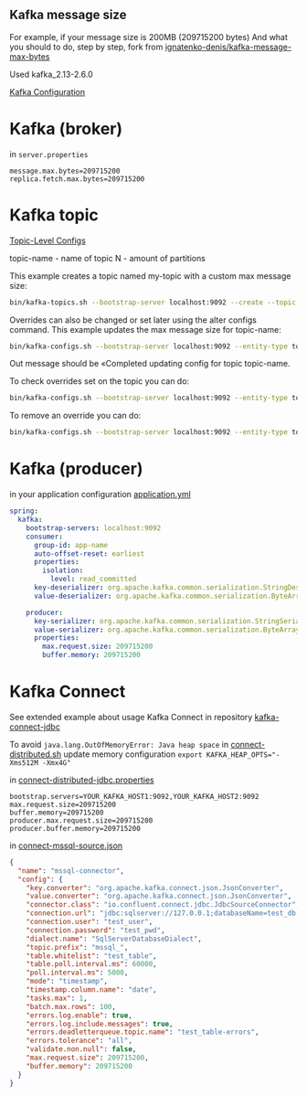 ## Kafka message size

For example, if your message size is 200MB (209715200 bytes)
And what you should to do, step by step, fork from [ignatenko-denis/kafka-message-max-bytes](https://github.com/ignatenko-denis/kafka-message-max-bytes)

Used kafka_2.13-2.6.0

[Kafka Configuration](https://kafka.apache.org/documentation/#configuration)

# Kafka (broker)

in `server.properties`

```
message.max.bytes=209715200
replica.fetch.max.bytes=209715200
```

# Kafka topic

[Topic-Level Configs](https://kafka.apache.org/documentation/#topicconfigs)

topic-name - name of topic N - amount of partitions

This example creates a topic named my-topic with a custom max message size:

```sh
bin/kafka-topics.sh --bootstrap-server localhost:9092 --create --topic topic-name --partitions N --replication-factor N --config max.message.bytes=209715200
```

Overrides can also be changed or set later using the alter configs command. This example updates the max message size
for topic-name:

```sh
bin/kafka-configs.sh --bootstrap-server localhost:9092 --entity-type topics --entity-name topic-name --alter --add-config max.message.bytes=209715200
```

Out message should be «Completed updating config for topic topic-name.

To check overrides set on the topic you can do:

```sh
bin/kafka-configs.sh --bootstrap-server localhost:9092 --entity-type topics --entity-name topic-name --describe
```

To remove an override you can do:

```sh
bin/kafka-configs.sh --bootstrap-server localhost:9092 --entity-type topics --entity-name topic-name --alter --delete-config max.message.bytes
```

# Kafka (producer)

in your application
configuration [application.yml](https://github.com/ignatenko-denis/kafka-template/blob/master/src/main/resources/config/application.yml#L19)

```yml
spring:
  kafka:
    bootstrap-servers: localhost:9092
    consumer:
      group-id: app-name
      auto-offset-reset: earliest
      properties:
        isolation:
          level: read_committed
      key-deserializer: org.apache.kafka.common.serialization.StringDeserializer
      value-deserializer: org.apache.kafka.common.serialization.ByteArrayDeserializer

    producer:
      key-serializer: org.apache.kafka.common.serialization.StringSerializer
      value-serializer: org.apache.kafka.common.serialization.ByteArraySerializer
      properties:
        max.request.size: 209715200
        buffer.memory: 209715200
```

# Kafka Connect

See extended example about usage Kafka Connect in
repository [kafka-connect-jdbc](https://github.com/ignatenko-denis/kafka-connect-jdbc)

To avoid `java.lang.OutOfMemoryError: Java heap space`
in [connect-distributed.sh](https://github.com/ignatenko-denis/kafka-connect-jdbc/blob/main/kafka_2.13-2.6.0/bin/connect-distributed.sh#L30)
update memory configuration `export KAFKA_HEAP_OPTS="-Xms512M -Xmx4G"`

in [connect-distributed-jdbc.properties](https://github.com/ignatenko-denis/kafka-connect-jdbc/blob/main/kafka_2.13-2.6.0/config/connect-distributed-jdbc.properties)

```
bootstrap.servers=YOUR_KAFKA_HOST1:9092,YOUR_KAFKA_HOST2:9092
max.request.size=209715200
buffer.memory=209715200
producer.max.request.size=209715200
producer.buffer.memory=209715200
```

in [connect-mssql-source.json](https://github.com/ignatenko-denis/kafka-connect-jdbc/blob/main/kafka_2.13-2.6.0/config/connect-mssql-source.json)

```json
{
  "name": "mssql-connector",
  "config": {
    "key.converter": "org.apache.kafka.connect.json.JsonConverter",
    "value.converter": "org.apache.kafka.connect.json.JsonConverter",
    "connector.class": "io.confluent.connect.jdbc.JdbcSourceConnector",
    "connection.url": "jdbc:sqlserver://127.0.0.1;databaseName=test_db;selectMethod=cursor;responseBuffering=adaptive",
    "connection.user": "test_user",
    "connection.password": "test_pwd",
    "dialect.name": "SqlServerDatabaseDialect",
    "topic.prefix": "mssql_",
    "table.whitelist": "test_table",
    "table.poll.interval.ms": 60000,
    "poll.interval.ms": 5000,
    "mode": "timestamp",
    "timestamp.column.name": "date",
    "tasks.max": 1,
    "batch.max.rows": 100,
    "errors.log.enable": true,
    "errors.log.include.messages": true,
    "errors.deadletterqueue.topic.name": "test_table-errors",
    "errors.tolerance": "all",
    "validate.non.null": false,
    "max.request.size": 209715200,
    "buffer.memory": 209715200
  }
}
```
